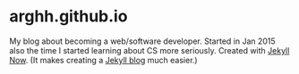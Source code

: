 # arghh.github.io
My blog about becoming a web/software developer. Started in Jan 2015 also the time I started learning about CS more seriously.
Created with [Jekyll Now](http://www.jekyllnow.com/). (It makes creating a [Jekyll blog](https://jekyllrb.com/) much easier.)
